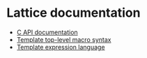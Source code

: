 # Lattice documentation

- [C API documentation](api.md)
- [Template top-level macro syntax](syntax.md)
- [Template expression language](expressions.md)

